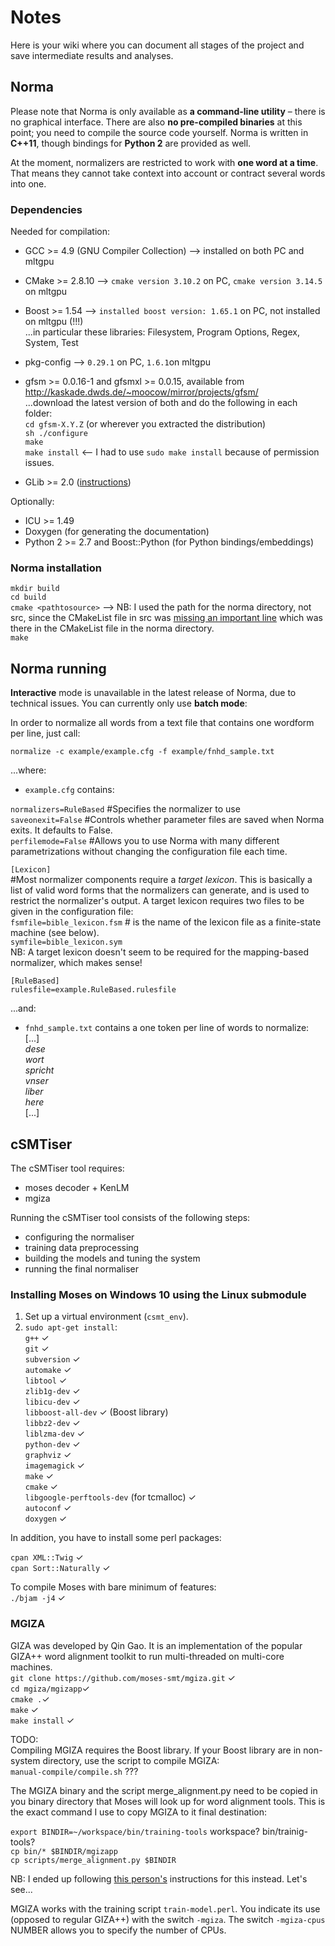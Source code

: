 # Notes
Here is your wiki where you can document all stages of the project and save intermediate results and analyses.

## Norma
Please note that Norma is only available as **a command-line utility** – there is no graphical interface. There are also **no pre-compiled binaries** at this point; you need to compile the source code yourself. Norma is written in **C++11**, though bindings for **Python 2** are provided as well.

At the moment, normalizers are restricted to work with **one word at a time**. That means they cannot take context into account or contract several words into one. 

### Dependencies

Needed for compilation:
* GCC >= 4.9 (GNU Compiler Collection) --> installed on both PC and mltgpu
* CMake >= 2.8.10  --> `cmake version 3.10.2` on PC, `cmake version 3.14.5` on mltgpu 
* Boost >= 1.54 --> `installed boost version: 1.65.1` on PC, not installed on mltgpu (!!!) <br>
 ...in particular these libraries: Filesystem, Program Options, Regex, System, Test
* pkg-config --> `0.29.1` on PC, `1.6.1`on mltgpu
* gfsm >= 0.0.16-1 and gfsmxl >= 0.0.15, available from http://kaskade.dwds.de/~moocow/mirror/projects/gfsm/<br>
...download the latest version of both and do the following in each folder:<br>
`cd gfsm-X.Y.Z`  (or wherever you extracted the distribution) <br>
`sh ./configure` <br>
`make` <br>
`make install` <-- I had to use `sudo make install` because of permission issues.<br> 
 
* GLib >= 2.0 ([instructions](https://programmer.help/blogs/ubuntu-18.04-install-glib-library-and-configure-codeblocks.html)) <br>

Optionally:<br>
* ICU >= 1.49
* Doxygen (for generating the documentation)
* Python 2 >= 2.7 and Boost::Python (for Python bindings/embeddings)

### Norma installation
`mkdir build` <br>
`cd build` <br>
`cmake <pathtosource>` --> NB: I used the path for the norma directory, not src, since the CMakeList file in src was [missing an important line](https://stackoverflow.com/questions/52255075/cmake-warning-dev-in-cmakelists-txt-no-cmake-minimum-required-command-is-pres) which was there in the CMakeList file in the norma directory.<br>
`make` <br>

## Norma running

**Interactive** mode is unavailable in the latest release of Norma, due to technical issues. You can currently only use **batch mode**:

In order to normalize all words from a text file that contains one wordform per line, just call:<br>

`normalize -c example/example.cfg -f example/fnhd_sample.txt`<br>

...where:<br>
* `example.cfg` contains:<br>

`normalizers=RuleBased` #Specifies the normalizer to use <br>
`saveonexit=False` #Controls whether parameter files are saved when Norma exits. It defaults to False. <br>
`perfilemode=False` #Allows you to use Norma with many different parametrizations without changing the configuration file each time.<br>

`[Lexicon]`<br>
#Most normalizer components require a *target lexicon*. This is basically a list of valid word forms that the normalizers can generate, and is used to restrict the normalizer's output. A target lexicon requires two files to be given in the configuration file:<br> 
`fsmfile=bible_lexicon.fsm` # is the name of the lexicon file as a finite-state machine (see below).<br>
`symfile=bible_lexicon.sym` <br>
NB: A target lexicon doesn't seem to be required for the mapping-based normalizer, which makes sense!

`[RuleBased]`<br>
`rulesfile=example.RuleBased.rulesfile`<br>

...and:<br>
* `fnhd_sample.txt` contains a one token per line of words to normalize:<br>
\[...\]<br>
*dese*<br>
*wort*<br>
*spricht*<br>
*vnser*<br>
*liber*<br>
*here*<br>
\[...\]


## cSMTiser
The cSMTiser tool requires:<br>
* moses decoder + KenLM
* mgiza

Running the cSMTiser tool consists of the following steps:
* configuring the normaliser
* training data preprocessing
* building the models and tuning the system
* running the final normaliser

### Installing Moses on Windows 10 using the Linux submodule
1. Set up a virtual environment (`csmt_env`).<br>
2. `sudo apt-get install`:<br>
   `g++` ✓  <br>
   `git` ✓ <br>
   `subversion` ✓ <br>
   `automake` ✓ <br>
   `libtool` ✓ <br>
   `zlib1g-dev` ✓ <br>
   `libicu-dev` ✓ <br>
   `libboost-all-dev` ✓ (Boost library)<br>
   `libbz2-dev` ✓ <br>
   `liblzma-dev` ✓ <br>
   `python-dev` ✓ <br>
   `graphviz` ✓     <br>
   `imagemagick` ✓ <br>
   `make` ✓ <br>
   `cmake` ✓ <br>
   `libgoogle-perftools-dev` (for tcmalloc) ✓  <br>
   `autoconf` ✓ <br>
   `doxygen` ✓ <br>
   
In addition, you have to install some perl packages:

`cpan XML::Twig` ✓ <br>
`cpan Sort::Naturally` ✓ <br>

To compile Moses with bare minimum of features:<br>
`./bjam -j4` ✓
   
### MGIZA
GIZA was developed by Qin Gao. It is an implementation of the popular GIZA++ word alignment toolkit to run multi-threaded on multi-core machines.<br>
`git clone https://github.com/moses-smt/mgiza.git` ✓ <br>
`cd mgiza/mgizapp`✓ <br>
`cmake .`✓ <br>
`make` ✓ <br>
`make install` ✓ <br>

TODO:<br>
Compiling MGIZA requires the Boost library. If your Boost library are in non-system directory, use the script to compile MGIZA:<br>
`manual-compile/compile.sh` ??? <br>
   
The MGIZA binary and the script merge_alignment.py need to be copied in you binary directory that Moses will look up for word alignment tools. This is the exact command I use to copy MGIZA to it final destination:<br>

`export BINDIR=~/workspace/bin/training-tools` workspace? bin/trainig-tools? <br> 
`cp bin/* $BINDIR/mgizapp`<br> 
`cp scripts/merge_alignment.py $BINDIR` <br>

NB: I ended up following [this person's](https://danieltakeshi.github.io/2014/11/19/brain-dump-successfully-installing-and-running-the-moses-statistical-machine-translation-system/) instructions for this instead. Let's see...

MGIZA works with the training script `train-model.perl`. You indicate its use (opposed to regular GIZA++) with the switch `-mgiza`. The switch `-mgiza-cpus` NUMBER allows you to specify the number of CPUs. 
